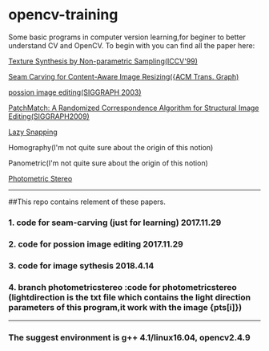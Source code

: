 
# opencv-training
Some basic programs in computer version learning,for beginer to better understand CV and OpenCV.
To begin with you can find all the paper here:  

 [Texture Synthesis by Non-parametric Sampling(ICCV'99)](https://people.eecs.berkeley.edu/~efros/research/EfrosLeung.html)  
 
 [Seam Carving for Content-Aware Image Resizing({ACM Trans. Graph)](http://www.faculty.idc.ac.il/arik/SCWeb/imret/index.html)  
 
 [possion image editing(SIGGRAPH 2003)](https://dl.acm.org/citation.cfm?id=882269)  
 
[PatchMatch: A Randomized Correspondence Algorithm for Structural Image Editing(SIGGRAPH2009)](https://gfx.cs.princeton.edu/pubs/Barnes_2009_PAR/)  

 [Lazy Snapping](http://home.cse.ust.hk/~cktang/sample_pub/lazy_snapping.pdf)  
 
 Homography(I'm not quite sure about the origin of this notion)  
 
 Panometric(I'm not quite sure about the origin of this notion)  
 
 [Photometric Stereo](http://pages.cs.wisc.edu/~lizhang/courses/cs766-2008f/syllabus/10-09-shading/shading.pdf)
 
 
***
##This repo contains relement of these papers.
### 1. code for seam-carving (just for learning) 2017.11.29


### 2. code for possion image editing  2017.11.29


### 3. code for image sythesis 2018.4.14


### 4. branch photometricstereo :code for photometricstereo (lightdirection is the txt file which contains the light direction parameters of this program,it work with the image {pts[i]})  
***
### The suggest environment is g++ 4.1/linux16.04, opencv2.4.9
